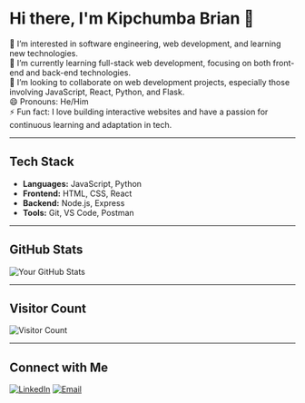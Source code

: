 # Hi there, I'm Kipchumba Brian 👋

👀 I’m interested in software engineering, web development, and learning new technologies. <br>
🌱 I’m currently learning full-stack web development, focusing on both front-end and back-end technologies. <br>
💞️ I’m looking to collaborate on web development projects, especially those involving JavaScript, React, Python, and Flask. <br>
😄 Pronouns: He/Him <br>
⚡ Fun fact: I love building interactive websites and have a passion for continuous learning and adaptation in tech.

---




## Tech Stack

- **Languages:** JavaScript, Python
- **Frontend:** HTML, CSS, React
- **Backend:** Node.js, Express
- **Tools:** Git, VS Code, Postman

---

## GitHub Stats

![Your GitHub Stats](https://github-readme-stats.vercel.app/api?username=DevBrianHQ&show_icons=true&theme=radical)

---

## Visitor Count

![Visitor Count](https://hits.seeyoufarm.com/api/count/incr/badge.svg?url=https%3A%2F%2Fgithub.com%2FDevBrianHQ%2FDevBrianHQ)

---

## Connect with Me

[![LinkedIn](https://img.shields.io/badge/LinkedIn-Connect-blue?style=for-the-badge&logo=linkedin)](https://www.linkedin.com/in/your-linkedin-profile)
[![Email](https://img.shields.io/badge/Email-Send%20Email-red?style=for-the-badge&logo=gmail)](mailto:kipchumbabrian47@gmail.com)
